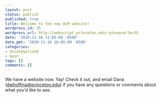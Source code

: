 ```yaml
---
layout: post
status: publish
published: true
title: Welcome to the new ACM website!
wordpress_id: 35
wordpress_url: http://webscript.princeton.edu/~ptonacm/?p=35
date: '2010-11-16 11:05:09 -0500'
date_gmt: '2010-11-16 16:05:09 -0500'
categories:
- Uncategorized
- main
tags: []
comments: []
---
```

<p>We have a website now. Yay! Check it out, and email Dana (<a href="mailto:dwhoffma@princeton.edu">dwhoffma@princeton.edu</a>) if you have any questions or comments about what you'd like to see.</p>
